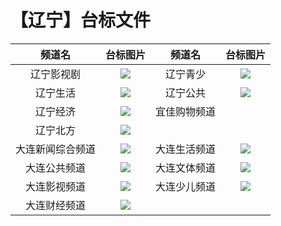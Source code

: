# 【辽宁】台标文件
|频道名|台标图片|频道名|台标图片|
|:---:|:---:|:---:|:---:|
|辽宁影视剧|<img src="https://raw.githubusercontent.com/wanglindl/TVLogo/main/img/Liaoning2.png">|辽宁青少|<img src="https://raw.githubusercontent.com/wanglindl/TVLogo/main/img/Liaoning3.png">|
|辽宁生活|<img src="https://raw.githubusercontent.com/wanglindl/TVLogo/main/img/Liaoning4.png">|辽宁公共|<img src="https://raw.githubusercontent.com/wanglindl/TVLogo/main/img/Liaoning5.png">|
|辽宁经济|<img src="https://raw.githubusercontent.com/wanglindl/TVLogo/main/img/Liaoning7.png">|宜佳购物频道|<img src="">|
|辽宁北方|<img src="https://raw.githubusercontent.com/wanglindl/TVLogo/main/img/Liaoning8.png">|
|大连新闻综合频道|<img src="https://raw.githubusercontent.com/wanglindl/TVLogo/main/img/Dalian1.png">|大连生活频道|<img src="https://raw.githubusercontent.com/wanglindl/TVLogo/main/img/Dalian2.png">|
|大连公共频道|<img src="https://raw.githubusercontent.com/wanglindl/TVLogo/main/img/Dalian3.png">|大连文体频道|<img src="https://raw.githubusercontent.com/wanglindl/TVLogo/main/img/Dalian4.png">|
|大连影视频道|<img src="https://raw.githubusercontent.com/wanglindl/TVLogo/main/img/Dalian5.png">|大连少儿频道|<img src="https://raw.githubusercontent.com/wanglindl/TVLogo/main/img/Dalian6.png">|
|大连财经频道|<img src="https://raw.githubusercontent.com/wanglindl/TVLogo/main/img/Dalian7.png">|

